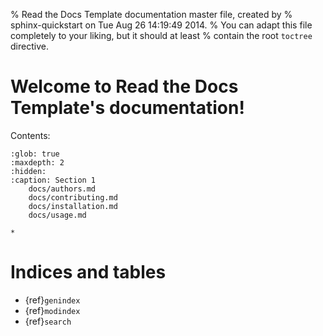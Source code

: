 % Read the Docs Template documentation master file, created by
% sphinx-quickstart on Tue Aug 26 14:19:49 2014.
% You can adapt this file completely to your liking, but it should at least
% contain the root `toctree` directive.

# Welcome to Read the Docs Template's documentation!

Contents:

```{toctree}
:glob: true
:maxdepth: 2
:hidden:
:caption: Section 1
	docs/authors.md
	docs/contributing.md
	docs/installation.md
	docs/usage.md

*
```

# Indices and tables

- {ref}`genindex`
- {ref}`modindex`
- {ref}`search`
